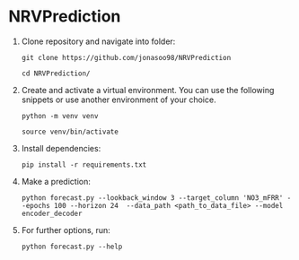 # NRVPrediction

1. Clone repository and navigate into folder:

    `git clone https://github.com/jonasoo98/NRVPrediction`

     `cd NRVPrediction/`

2. Create and activate a virtual environment. You can use the following snippets or use another environment of your choice.

    `python -m venv venv`

    `source venv/bin/activate`

3. Install dependencies:

    `pip install -r requirements.txt`

4. Make a prediction:

     `python forecast.py --lookback_window 3 --target_column 'NO3_mFRR' --epochs 100 --horizon 24  --data_path <path_to_data_file> --model encoder_decoder`

5. For further options, run:
   
    `python forecast.py --help`
